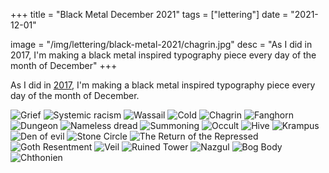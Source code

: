 +++
title = "Black Metal December 2021"
tags = ["lettering"]
date = "2021-12-01"

image = "/img/lettering/black-metal-2021/chagrin.jpg"
desc = "As I did in 2017, I'm making a black metal inspired typography piece every day of the month of December"
+++

As I did in [2017](/works/black-metal-december-2017), I'm making a black metal inspired typography piece every day of the month of December.

![Grief](/img/lettering/black-metal-2021/grief.jpg "Grief")
![Systemic racism](/img/lettering/black-metal-2021/systemic-racism.jpg "Systemic racism")
![Wassail](/img/lettering/black-metal-2021/wassail.jpg "Wassail")
![Cold](/img/lettering/black-metal-2021/cold.jpg "Cold")
![Chagrin](/img/lettering/black-metal-2021/chagrin.jpg "Chagrin")
![Fanghorn](/img/lettering/black-metal-2021/fanghorn.jpg "Fanghorn")
![Dungeon](/img/lettering/black-metal-2021/dungeon.jpg "Dungeon")
![Nameless dread](/img/lettering/black-metal-2021/nameless-dread.jpg "Nameless dread")
![Summoning](/img/lettering/black-metal-2021/summoning.jpg "Summoning")
![Occult](/img/lettering/black-metal-2021/occult.jpg "Occult")
![Hive](/img/lettering/black-metal-2021/hive.jpg "Hive")
![Krampus](/img/lettering/black-metal-2021/krampus.jpg "Krampus")
![Den of evil](/img/lettering/black-metal-2021/den-of-evil.jpg "Den of evil")
![Stone Circle](/img/lettering/black-metal-2021/stone-circle.jpg "Stone Circle")
![The Return of the Repressed](/img/lettering/black-metal-2021/return-of-the-repressed.jpg "The Return of the Repressed")
![Goth Resentment](/img/lettering/black-metal-2021/goth-resentment.jpg "Goth Resentment")
![Veil](/img/lettering/black-metal-2021/veil.jpg "Veil")
![Ruined Tower](/img/lettering/black-metal-2021/ruined-tower.jpg "Ruined Tower")
![Nazgul](/img/lettering/black-metal-2021/nazgul.jpg "Nazgul")
![Bog Body](/img/lettering/black-metal-2021/bog-body.jpg "Bog Body")
![Chthonien](/img/lettering/black-metal-2021/chthonien-dark.jpg "Chthonien")
